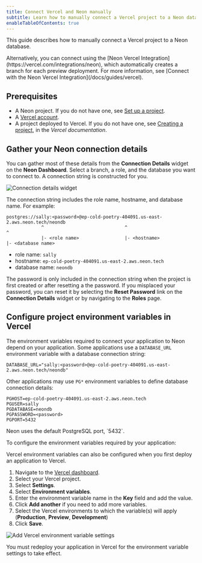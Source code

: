 ```yaml
---
title: Connect Vercel and Neon manually
subtitle: Learn how to manually connect a Vercel project to a Neon database
enableTableOfContents: true
---
```


This guide describes how to manually connect a Vercel project to a Neon database.

<Admonition type="note">
Alternatively, you can connect using the [Neon Vercel Integration](https://vercel.com/integrations/neon), which automatically creates a branch for each preview deployment. For more information, see [Connect with the Neon Vercel Integration](/docs/guides/vercel).
</Admonition>

## Prerequisites

- A Neon project. If you do not have one, see [Set up a project](/docs/get-started-with-neon/setting-up-a-project).
- A [Vercel account](https://vercel.com).
- A project deployed to Vercel. If you do not have one, see [Creating a project](https://vercel.com/docs/concepts/projects/overview#creating-a-project), in the _Vercel documentation_.

## Gather your Neon connection details

You can gather most of these details from the **Connection Details** widget on the **Neon Dashboard**. Select a branch, a role, and the database you want to connect to. A connection string is constructed for you.

![Connection details widget](/docs/connect/connection_details.png)

The connection string includes the role name, hostname, and database name. For example:

```text
postgres://sally:<password>@ep-cold-poetry-404091.us-east-2.aws.neon.tech/neondb
             ^                              ^                                ^
             |- <role name>                 |- <hostname>                    |- <database name>
```

- role name: `sally`
- hostname: `ep-cold-poetry-404091.us-east-2.aws.neon.tech`
- database name: `neondb`

The password is only included in the connection string when the project is first created or after resetting a the password. If you misplaced your password, you can reset it by selecting the **Reset Password** link on the **Connection Details** widget or by navigating to the **Roles** page.

## Configure project environment variables in Vercel

The environment variables required to connect your application to Neon depend on your application. Some applications use a `DATABASE_URL` environment variable with a database connection string:

```text
DATABASE_URL="sally:<password>@ep-cold-poetry-404091.us-east-2.aws.neon.tech/neondb"
```

Other applications may use `PG*` environment variables to define database connection details:

```text
PGHOST=ep-cold-poetry-404091.us-east-2.aws.neon.tech
PGUSER=sally
PGDATABASE=neondb
PGPASSWORD=<password>
PGPORT=5432
```

<Admonition type="note">
Neon uses the default PostgreSQL port, `5432`.
</Admonition>

To configure the environment variables required by your application:

<Admonition type="note">
Vercel environment variables can also be configured when you first deploy an application to Vercel.
</Admonition>

1. Navigate to the [Vercel dashboard](https://vercel.com/).
1. Select your Vercel project.
1. Select **Settings**.
1. Select **Environment variables**.
1. Enter the environment variable name in the **Key** field and add the value.
1. Click **Add another** if you need to add more variables.
1. Select the Vercel environments to which the variable(s) will apply (**Production**, **Preview**, **Development**)
1. Click **Save**.

![Add Vercel environment variable settings](/docs/guides/vercel_env_settings.png)

You must redeploy your application in Vercel for the environment variable settings to take effect.
